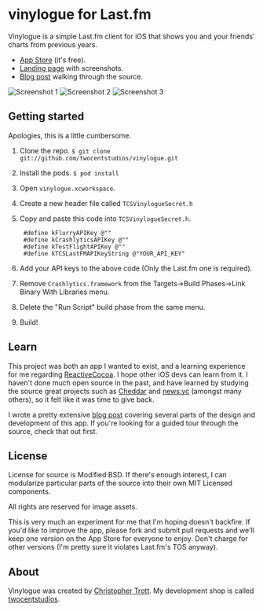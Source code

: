 # vinylogue for Last.fm

Vinylogue is a simple Last.fm client for iOS that shows you and your friends' charts from previous years.

* [App Store](https://itunes.apple.com/us/app/vinylogue-for-last.fm/id617471119?ls=1&mt=8) (it's free).
* [Landing page](http://twocentstudios.com/apps/vinylogue/) with screenshots.
* [Blog post](http://twocentstudios.com/blog/2013/04/03/the-making-of-vinylogue/) walking through the source.

![Screenshot 1](http://twocentstudios.com/apps/vinylogue/img/ss-charts.png)
![Screenshot 2](http://twocentstudios.com/apps/vinylogue/img/ss-friends.png)
![Screenshot 3](http://twocentstudios.com/apps/vinylogue/img/ss-album.png)

## Getting started

Apologies, this is a little cumbersome.

1. Clone the repo. `$ git clone git://github.com/twocentstudios/vinylogue.git`
2. Install the pods. `$ pod install`
3. Open `vinylogue.xcworkspace`.
4. Create a new header file called `TCSVinylogueSecret.h`
5. Copy and paste this code into `TCSVinylogueSecret.h`.
	
		#define kFlurryAPIKey @""  
		#define kCrashlyticsAPIKey @""  
		#define kTestFlightAPIKey @""  
		#define kTCSLastFMAPIKeyString @"YOUR_API_KEY"  
6. Add your API keys to the above code (Only the Last.fm one is required).
7. Remove `Crashlytics.framework` from the Targets->Build Phases->Link Binary With Libraries menu. 
8. Delete the "Run Script" build phase from the same menu.
9. Build!

## Learn

This project was both an app I wanted to exist, and a learning experience for me regarding [ReactiveCocoa](https://github.com/ReactiveCocoa/ReactiveCocoa). I hope other iOS devs can learn from it. I haven't done much open source in the past, and have learned by studying the source great projects such as [Cheddar](https://github.com/nothingmagical/cheddar-ios) and [news:yc](https://github.com/Xuzz/newsyc) (amongst many others), so it felt like it was time to give back.

I wrote a pretty extensive [blog post](http://twocentstudios.com/blog/2013/04/03/the-making-of-vinylogue/) covering several parts of the design and development of this app. If you're looking for a guided tour through the source, check that out first.

## License

License for source is Modified BSD. If there's enough interest, I can modularize particular parts of the source into their own MIT Licensed components.

All rights are reserved for image assets.

This is very much an experiment for me that I'm hoping doesn't backfire. If you'd like to improve the app, please fork and submit pull requests and we'll keep one version on the App Store for everyone to enjoy. Don't charge for other versions (I'm pretty sure it violates Last.fm's TOS anyway).

## About

Vinylogue was created by [Christopher Trott](http://twitter.com/twocentstudios). My development shop is called [twocentstudios](http://twocentstudios.com).

